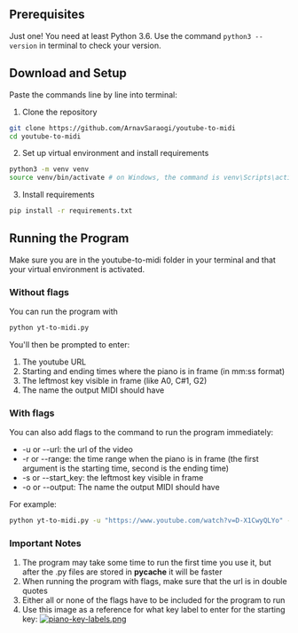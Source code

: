 ## Prerequisites
Just one! You need at least Python 3.6. Use the command `python3 --version` in terminal to check your version.

## Download and Setup
Paste the commands line by line into terminal:

1. Clone the repository
```bash
git clone https://github.com/ArnavSaraogi/youtube-to-midi
cd youtube-to-midi 
```

2. Set up virtual environment and install requirements
```bash
python3 -m venv venv
source venv/bin/activate # on Windows, the command is venv\Scripts\activate
```

3. Install requirements
```bash
pip install -r requirements.txt
```

## Running the Program
Make sure you are in the youtube-to-midi folder in your terminal and that your virtual environment is activated.

### Without flags
You can run the program with
```bash
python yt-to-midi.py
```
You'll then be prompted to enter:
1. The youtube URL
2. Starting and ending times where the piano is in frame (in mm:ss format)
3. The leftmost key visible in frame (like A0, C#1, G2)
4. The name the output MIDI should have

### With flags
You can also add flags to the command to run the program immediately:
* -u or --url: the url of the video
* -r or --range: the time range when the piano is in frame (the first argument is the starting time, second is the ending time)
* -s or --start_key: the leftmost key visible in frame
* -o or --output: The name the output MIDI should have

For example:
```bash
python yt-to-midi.py -u "https://www.youtube.com/watch?v=D-X1CwyQLYo" -r 0:02 1:54 -s A0 -o la_la_land
```

### Important Notes
1. The program may take some time to run the first time you use it, but after the .py files are stored in __pycache__ it will be faster
2. When running the program with flags, make sure that the url is in double quotes
3. Either all or none of the flags have to be included for the program to run
4. Use this image as a reference for what key label to enter for the starting key:
[![piano-key-labels.png](https://i.postimg.cc/529CtthR/piano-key-labels.png)](https://postimg.cc/RN8FsvV7)